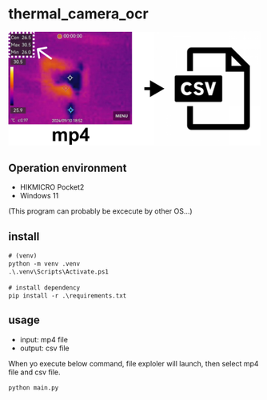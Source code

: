 # thermal_camera_ocr
![overview](./image/thermo_camera_ocr.png)

## Operation environment
- HIKMICRO Pocket2
- Windows 11

(This program can probably be excecute by other OS...)

## install
```
# (venv)
python -m venv .venv
.\.venv\Scripts\Activate.ps1

# install dependency
pip install -r .\requirements.txt
```

## usage
- input: mp4 file
- output: csv file

When yo execute below command, file exploler will launch, then select mp4 file and csv file. 
```
python main.py
```